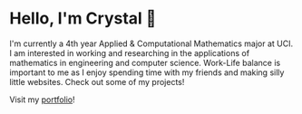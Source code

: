 # Hello, I'm Crystal 🐸

I'm currently a 4th year Applied & Computational Mathematics major at UCI. I am interested in working and researching in the applications of mathematics in engineering and computer science. Work-Life balance is important to me as I enjoy spending time with my friends and making silly little websites. Check out some of my projects!

Visit my [portfolio](https://jesuscryst.github.io/crystal-tran/)!

